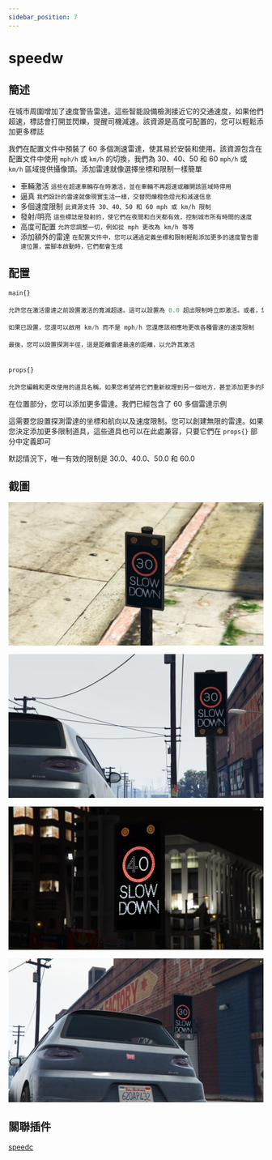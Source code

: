 ```yaml
---
sidebar_position: 7
---
```


# speedw

## 簡述

在城市周圍增加了速度警告雷達。這些智能設備檢測接近它的交通速度，如果他們超速，標誌會打開並閃爍，提醒司機減速。該資源是高度可配置的，您可以輕鬆添加更多標誌

我們在配置文件中預裝了 60 多個測速雷達，使其易於安裝和使用。該資源包含在配置文件中使用 ```mph/h``` 或 ```km/h``` 的切換，我們為 30、40、50 和 60 ```mph/h``` 或 ```km/h``` 區域提供攝像頭。添加雷達就像選擇坐標和限制一樣簡單

- 車輛激活 ```這些在超速車輛存在時激活，並在車輛不再超速或離開該區域時停用```
- 逼真 ```我們設計的雷達就像現實生活一樣，交替閃爍橙色燈光和減速信息```
- 多個速度限制 ```此資源支持 30、40、50 和 60 mph 或 km/h 限制```
- 發射/明亮 ```這些標誌是發射的，使它們在夜間和白天都有效，控制城市所有時間的速度```
- 高度可配置 ```允許您調整一切，例如從 mph 更改為 km/h 等等```
- 添加額外的雷達 ```在配置文件中，您可以通過定義坐標和限制輕鬆添加更多的速度警告雷達位置，當腳本啟動時，它們都會生成```

## 配置

```jsx title="config_speedwarning.lua"
main{}

允許您在激活雷達之前設置激活的寬減超速。這可以設置為 0.0 超出限制時立即激活。或者，您可以將其設置為 1.0 或 2.0 以留出額外速度

如果已設置，您還可以啟用 km/h 而不是 mph/h 您還應該相應地更改各種雷達的速度限制

最後，您可以設置探測半徑，這是距離雷達最遠的距離，以允許其激活


props{}

允許您編輯和更改使用的道具名稱，如果您希望將它們重新紋理到另一個地方，甚至添加更多的限速道具。您需要了解導出紋理並在 Photoshop 中對其進行編輯，但這應該不會太難
```

在位置部分，您可以添加更多雷達。我們已經包含了 60 多個雷達示例

這需要您設置探測雷達的坐標和航向以及速度限制。您可以創建無限的雷達。如果您決定添加更多限制道具，這些道具也可以在此處兼容，只要它們在 ```props{}``` 部分中定義即可

默認情況下，唯一有效的限制是 30.0、40.0、50.0 和 60.0

## 截圖

![sw1](img/sw1.png)

![sw2](img/sw2.png)

![sw3](img/sw3.png)

![sw4](img/sw4.png)

## 關聯插件

[speedc](./speedc)